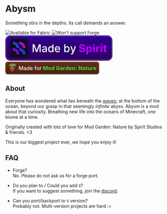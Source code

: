 # Abysm

Something stirs in the depths. Its call demands an answer.

<img alt="Available for Fabric" src="https://raw.githubusercontent.com/intergrav/devins-badges/v3/assets/compact/supported/fabric_vector.svg">

<img alt="Won't support Forge" src="https://raw.githubusercontent.com/intergrav/devins-badges/v3/assets/compact/unsupported/forge_vector.svg">

<img alt="Made by Spirit Studios" src="https://raw.githubusercontent.com/SpiritGameStudios/.github/main/assets/brand/badge/compact.svg">

<img alt="Made for Mod Garden: Nature" height="40" src="https://raw.githubusercontent.com/ModGardenEvent/art/refs/heads/main/badge/svg/nature/compact.svg">

##  About

Everyone has wondered what lies beneath the [waves](https://modrinth.com/mod/tidal); at the bottom of the ocean, beyond our grasp in that seemingly *infinite* abyss. Abysm is a mod about that curiosity. Breathing new life into the oceans of Minecraft, one biome at a time.

Originally created with lots of love for Mod Garden: Nature by Spirit Studios & friends. <3

This is our biggest project ever, we hope you enjoy it!

##  FAQ
* Forge? <br/>
No. Please do not ask us for a forge port.

* Do you plan to / Could you add `X`? <br/>
If you want to suggest something, join the [discord](https://discord.gg/TTmx7d2axf).

* Can you port/backport to `X` version? <br/>
Probably not. Multi-version projects are hard :<
